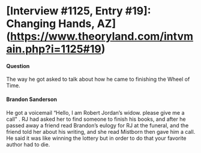 # [Interview #1125, Entry #19]: Changing Hands, AZ](https://www.theoryland.com/intvmain.php?i=1125#19)

#### Question

The way he got asked to talk about how he came to finishing the Wheel of Time.

#### Brandon Sanderson

He got a voicemail “Hello, I am Robert Jordan’s widow. please give me a call" . RJ had asked her to find someone to finish his books, and after he passed away a friend read Brandon’s eulogy for RJ at the funeral, and the friend told her about his writing, and she read Mistborn then gave him a call. He said it was like winning the lottery but in order to do that your favorite author had to die.


